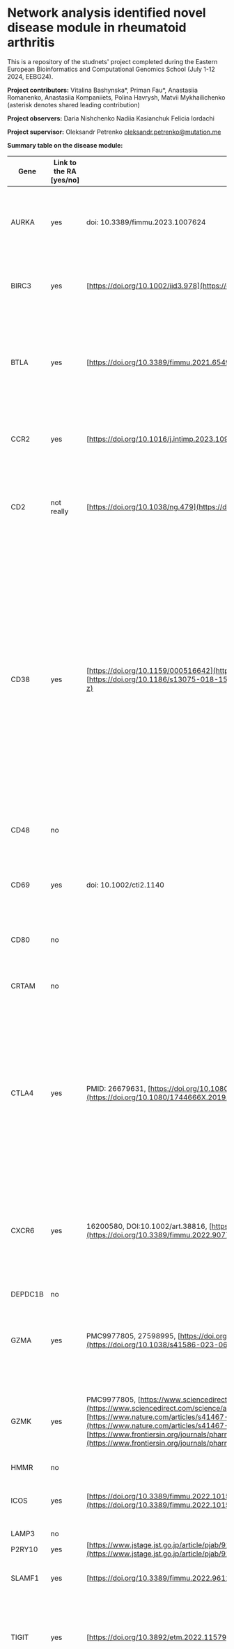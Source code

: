 # Network analysis identified novel disease module in rheumatoid arthritis
This is a repository of the studnets' project completed during the Eastern European Bioinformatics and Computational Genomics School (July 1-12 2024, EEBG24). 

**Project contributors:** 
Vitalina Bashynska*,
Priman Fau*,
Anastasiia Romanenko,
Anastasiia Kompaniiets,
Polina Havrysh,
Matvii Mykhailichenko  
(asterisk denotes shared leading contribution)

**Project observers:**
Daria Nishchenko
Nadiia Kasianchuk
Felicia Iordachi

**Project supervisor:** 
Oleksandr Petrenko <oleksandr.petrenko@mutation.me>

**Summary table on the disease module:**

| Gene    | Link to the RA [yes/no] | Source | Mechanism | Is in ClinTrials? (link) |
|---------|-------------------------|--------|-----------|--------------------------|
| AURKA   | yes                     | doi: 10.3389/fimmu.2023.1007624 | AURKA encodes a cell cycle-regulated kinase that appears to play a role in microtubule formation and/or spindle pole stabilization during chromosome segregation. | no |
| BIRC3   | yes                     | [https://doi.org/10.1002/iid3.978](https://doi.org/10.1002/iid3.978) | 1) BIRC2 as an upregulated RA-specific gene 2) BIRC2 acted as a hub gene of the RA-specific protein-protein interaction network | no |
| BTLA    | yes                     | [https://doi.org/10.3389/fimmu.2021.654960](https://doi.org/10.3389/fimmu.2021.654960) | In rheumatoid arthritis (RA) patients, BTLA-expressing CD3+/CD4+/CD8+ T cell proportions are remarkably increased, and the swollen joint count is negatively correlated with the percentage of BTLA+CD8+ T cells | no |
| CCR2    | yes                     | [https://doi.org/10.1016/j.intimp.2023.109755](https://doi.org/10.1016/j.intimp.2023.109755) | CCR2 mRNA expression and the tyrosine phosphorylation levels in CCR2 increased in a rat model of adjuvant-induced arthritis (AIA) | [https://onlinelibrary.wiley.com/doi/epdf/10.1002/art.23591](https://onlinelibrary.wiley.com/doi/epdf/10.1002/art.23591) |
| CD2     | not really              | [https://doi.org/10.1038/ng.479](https://doi.org/10.1038/ng.479) | The CD2 protein is a co-stimulatory molecule on the surface of natural killer cells and T-cells "the strongest evidence of association to RA at rs11586238 on 1p13.1 near the CD2 and CD58 genes" | no |
| CD38    | yes                     | [https://doi.org/10.1159/000516642](https://doi.org/10.1159/000516642), [https://doi.org/10.1186/s13075-018-1578-z](https://doi.org/10.1186/s13075-018-1578-z) | 1) high level of CD38+ NK cells and a low level of CD38+ N-like T cells in RA activate the mTOR pathway in CD4+ T cells among MNCs. This subsequently inhibits the differentiation of CD4+ T cells into Treg cells, enhances Th1/Th2 and Th17/Treg ratios, and ultimately exacerbates RA pathogenesis, including immune imbalance and tolerance disorder; 2) CD38 and plasma cell/plasmablast-related genes are upregulated in ACPA+ RF+ arthralgia and UA disease stages before the onset of RA; (2) CD38 is expressed at the highest level on plasma cells in the peripheral blood compared to other immune cell populations in donors with RA or SLE and healthy donors | [https://doi.org/10.1186/s13075-018-1578-z](https://doi.org/10.1186/s13075-018-1578-z) |
| CD48    | no                      |        | Comment: no great evidence except elevated levels in synovial fluid | no |
| CD69    | yes                     | doi: 10.1002/cti2.1140 | SF CD69+CD103+/-CD8+ memory T cells with TRM features play a role in the pathogenesis of ACPA-positive RA by inducing perforin-mediated citrullinated protein formation. | [https://doi.org/10.2217/imt-2019-0091](https://doi.org/10.2217/imt-2019-0091) |
| CD80    | no                      |        | Comment: no great evidence except elevated levels in synovial fluid | doi:10.1093/rheumatology/kev403 |
| CRTAM   | no                      |        | Comment: a predicted marker of inflammatory processes and a RA biomarker, but no connection to disease development/occurrence | no |
| CTLA4   | yes                     | PMID: 26679631, [https://doi.org/10.1080/1744666X.2019.1579642](https://doi.org/10.1080/1744666X.2019.1579642) | (1) Abatacept is a fusion protein composed of the Fc region of the immunoglobulin G1 (IgG1) fused to the extracellular domain of cytotoxic T lymphocyte-associated antigen (CTLA4). - a therapeutic option (2)Activated B lymphocytes, macrophages, osteoclasts and endothelial cells express the costimulatory molecules (CD80/86) and are downregulated by CTLA-4 blockade. | abatacept ([https://www.tandfonline.com/doi/full/10.1080/1744666X.2019.1579642](https://www.tandfonline.com/doi/full/10.1080/1744666X.2019.1579642)) NCT00048581, NCT00279760 |
| CXCR6   | yes                     | 16200580, DOI:10.1002/art.38816, [https://doi.org/10.3389/fimmu.2022.907733](https://doi.org/10.3389/fimmu.2022.907733) | (1) overexpression of CXCR6 on synovial RA CD4+ T cells (human, mice) (2) CXCR6 and CXCL16 levels are elevated in both RA FLSs and may stimulate FLS proliferation (114). (3) CXCR6 and CXCL16 can promote inflammation by affecting T cell differentiation and homing to joints. | no |
| DEPDC1B | no                      |        |                                               | no |
| GZMA    | yes                     | PMC9977805, 27598995, [https://doi.org/10.1038/s41586-023-06708-y](https://doi.org/10.1038/s41586-023-06708-y) | (1) increased level in plasma (granzyme A) (2) in mice induces osteoclastogenesis in inflammatory arthritis (3) implicated in one type of synovium inflammatome in RA in scRNAseq (Tph = T peripheral helpers) | no |
| GZMK    | yes                     | PMC9977805, [https://www.sciencedirect.com/science/article/pii/S1521694224000019](https://www.sciencedirect.com/science/article/pii/S1521694224000019) (rev), [https://www.nature.com/articles/s41467-024-48620-7](https://www.nature.com/articles/s41467-024-48620-7), [https://www.frontiersin.org/journals/pharmacology/articles/10.3389/fphar.2021.726529/full](https://www.frontiersin.org/journals/pharmacology/articles/10.3389/fphar.2021.726529/full) | (1) increased level in synovial tissue (granzyme K), (2) perforin, IFNg regulation - expressed by CD8+ cells, (3) CD8 + GZMK+ chromatin state in RA (4) a biomarker in ACPA-negative RA | no |
| HMMR    | no                      |        |                                               | no |
| ICOS    | yes                     | [https://doi.org/10.3389/fimmu.2022.1015831](https://doi.org/10.3389/fimmu.2022.1015831) | This suggests that ICOS contributes to the autoimmune response in RA by facilitating the production of autoantibodies | [https://www.ncbi.nlm.nih.gov/pmc/articles/PMC6143914/](https://www.ncbi.nlm.nih.gov/pmc/articles/PMC6143914/) |
| LAMP3   | no                      |        |                                               | no |
| P2RY10  | yes                     | [https://www.jstage.jst.go.jp/article/pjab/91/8/91_PJA9108B-02/_pdf](https://www.jstage.jst.go.jp/article/pjab/91/8/91_PJA9108B-02/_pdf) | Gwas analysis | no |
| SLAMF1  | yes                     | [https://doi.org/10.3389/fimmu.2022.961129](https://doi.org/10.3389/fimmu.2022.961129) | its involvement in the inflammatory response mediated by infiltrating immune cells in RA | no |
| TIGIT   | yes                     | [https://doi.org/10.3892/etm.2022.11579](https://doi.org/10.3892/etm.2022.11579) | The present study suggests that the increase in TIGIT+PD-1+CXCR5-CD4+T cells is associated with the production of autoantibodies and RA activity and may serve a role in RA pathogenesis. | no |
| UBD     | yes                     | [https://www.ncbi.nlm.nih.gov/pmc/articles/PMC9879075/#:~:text=10.3892/mmr.2023.12940](https://www.ncbi.nlm.nih.gov/pmc/articles/PMC9879075/#:~:text=10.3892/mmr.2023.12940) | overexpression in RA (array profiling), in cell-based study (RA-fibroblast-like synoviocytes) UBD promoted the secretion of inflammatory factors (IL-2, IL-6, IL-10 and TNF-α). Mechanistically, elevated UBD activated phosphorylated-p38 in RA-FLSs | no |
| XCL1    | yes                     | [https://doi.org/10.1016/j.joca.2010.08.003](https://doi.org/10.1016/j.joca.2010.08.003) | this chemokine shows reduced level in SF of RA patients compared to healthy; this chemokine stimulates migration of human mesenchymal progenitors from bones | no |
| ZBED2   | no                      |        |                                               | no |
| PLA2G2D | not really              |        | immunosuppressive activity, mentioned in the context of psoriatic arthritis | no |

